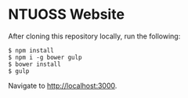 # NTUOSS Website

After cloning this repository locally, run the following:

```
$ npm install
$ npm i -g bower gulp
$ bower install
$ gulp
```

Navigate to [http://localhost:3000](http://localhost:3000).
